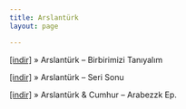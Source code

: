 ```yaml
---
title: Arslantürk
layout: page

---
```

<a href="https://cloud.mail.ru/public/81e1c494650c/Arslanturk%20-%20Birbirimizi%20Taniyalim" target="_blank">[indir]</a>  »  Arslantürk &#8211; Birbirimizi Tanıyalım

<a href="https://cloud.mail.ru/public/10fd2159e254/Arslanturk%20-%20Seri%20Sonu" target="_blank">[indir]</a>  »  Arslantürk &#8211; Seri Sonu

<a href="https://cloud.mail.ru/public/a3c6b0c0fe78/Arslant%C3%BCrk%20%26%20Cumhur%20-%20Arabezzk%20Ep" target="_blank">[indir]</a>  »  Arslantürk & Cumhur &#8211; Arabezzk Ep.